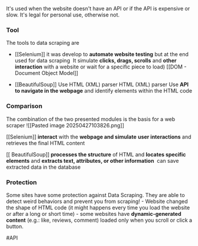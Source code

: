 It's used when the website doesn't have an API or if the API is expensive or slow.
It's legal for personal use, otherwise not.

### Tool
The tools to data scraping are
- [[Selenium]]
	it was develop to **automate website testing** but at the end used for data scraping 
	It simulate **clicks, drags, scrolls** and **other interaction** with a website 
		or wait for a specific piece to load)
	[[DOM - Document Object Model]]

- [[BeautifulSoup]]
	Use HTML (XML) parser
	HTML (XML) parser
	Use **API to navigate in the webpage** and identify elements within the HTML code

### Comparison
The combination of the two presented modules is the basis for a web scraper
![[Pasted image 20250427103826.png]]

[[Selenium]] **interact** with the **webpage and simulate** **user interactions** and retrieves the final HTML content 

[[ BeautifulSoup]] **processes the structure** of HTML and **locates specific elements** and **extracts text, attributes, or other information** 
	 can save extracted data in the database

### Protection
Some sites have some protection against Data Scraping.
They are able to detect weird behaviors and prevent you from scraping!
	- Website changed the shape of HTML code (it might happens every time you load the website or after a long or short time)
	- some websites have **dynamic-generated content** (e.g.: like, reviews, comment) loaded only when you scroll or click a button.

#API